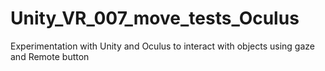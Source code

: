 # Unity_VR_007_move_tests_Oculus
Experimentation with Unity and Oculus to interact with objects using gaze and Remote button
